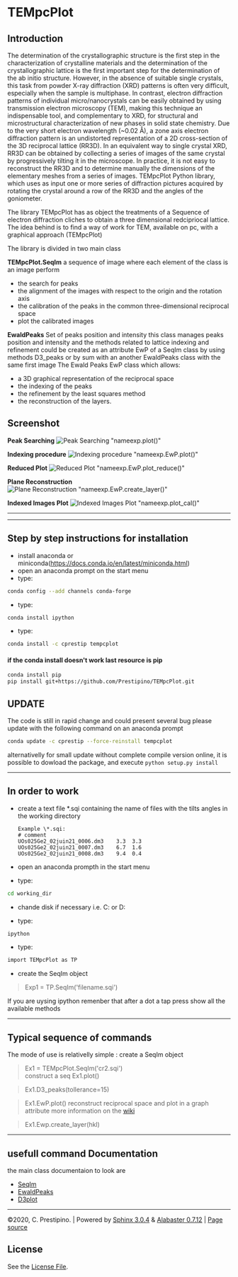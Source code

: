 # TEMpcPlot

## Introduction
The determination of the crystallographic structure is the first step in the characterization of crystalline materials and the determination of the crystallographic lattice is the first important step for the determination of the ab initio structure. However, in the absence of suitable single crystals, this task from powder X-ray diffraction (XRD) patterns is often very difficult, especially when the sample is multiphase. In contrast, electron diffraction patterns of individual micro/nanocrystals can be easily obtained by using transmission electron microscopy (TEM), making this technique an indispensable tool, and complementary to XRD, for structural and microstructural characterization of new phases in solid state chemistry.
Due to the very short electron wavelength (~0.02 Å), a zone axis electron diffraction pattern is an undistorted representation of a 2D cross-section of the 3D reciprocal lattice (RR3D). In an equivalent way to single crystal XRD, RR3D can be obtained by collecting a series of images of the same crystal by progressively tilting it in the microscope. In practice, it is not easy to reconstruct the RR3D and to determine manually the dimensions of the elementary meshes from a series of images. TEMpcPlot Python library, which uses as input one or more series of diffraction pictures acquired by rotating the crystal around a row of the RR3D and the angles of the goniometer. 
 
The library TEMpcPlot has as object the treatments of a Sequence of electron diffraction cliches to obtain a three dimensional redcipriocal lattice. The idea behind is to find a way of work for TEM, available on pc, with a graphical approach (TEMpcPlot)

The library is divided in two main class

**TEMpcPlot.SeqIm**
a sequence of image where each element of the class is an image perform 
- the search for peaks
- the alignment of the images with respect to the origin and the rotation axis
- the calibration of the peaks in the common three-dimensional reciprocal space
- plot the calibrated images

**EwaldPeaks**
Set of peaks position and intensity
this class manages peaks position and intensity and the methods related to lattice indexing and refinement
could be created as an attribute EwP of a SeqIm class by using methods D3_peaks
or by sum with an another EwaldPeaks class with the same first image
The Ewald Peaks EwP class which allows:
- a 3D graphical representation of the reciprocal space
- the indexing of the peaks
- the refinement by the least squares method 
- the reconstruction of the layers. 

## Screenshot
**Peak Searching**
![Peak Searching "nameexp.plot()"](/assets/Figure1.jpg)

**Indexing procedure**
![Indexing procedure "nameexp.EwP.plot()"](/assets/Figure2.jpg)

**Reduced Plot**
![Reduced Plot "nameexp.EwP.plot_reduce()"](/assets/Figure3.jpg)

**Plane Reconstruction**
![Plane Reconstruction "nameexp.EwP.create_layer()"](/assets/Figure4.jpg)

**Indexed Images Plot**
![Indexed Images Plot "nameexp.plot_cal()"](/assets/Figure5.jpg)


* * *

* * *

## Step by step instructions for installation
- install anaconda or miniconda(https://docs.conda.io/en/latest/miniconda.html)
- open an anaconda prompt on the start menu
- type:
```bash
conda config --add channels conda-forge
```
- type: 
```bash
conda install ipython
```
- type:
```bash
conda install -c cprestip tempcplot
```

#### if the conda install doesn't work last resource is pip
```bash
conda install pip
pip install git+https://github.com/Prestipino/TEMpcPlot.git
```


## UPDATE
The code is still in rapid change and could present several bug
please update with the following command on an anaconda prompt  
```bash
conda update -c cprestip --force-reinstall tempcplot
```
 alternativelly for small update without complete compile version online, it is possible to dowload the package, and execute
 ```python setup.py install```

* * *
## In order to work
- create a text file  \*.sqi containing the name of files with the tilts angles in the working directory

      Example \*.sqi:
      # comment 
      UOs025Ge2_02juin21_0006.dm3    3.3  3.3
      UOs025Ge2_02juin21_0007.dm3    6.7  1.6
      UOs025Ge2_02juin21_0008.dm3    9.4  0.4

- open an anaconda prompth in the start menu
- type:
```bash
cd working_dir
```

- chande disk if necessary i.e. C: or D:

- type:
```bash
ipython
```

- type:
```bash
import TEMpcPlot as TP 
```

- create the SeqIm object
> Exp1 = TP.SeqIm('filename.sqi')

If you are uysing ipython remenber that after a dot a tap press show all the available methods
* * *


## Typical sequence of commands
The mode of use is relativelly simple :
create a SeqIm object

> Ex1 = TEMpcPlot.SeqIm('cr2.sqi') \
construct a seq
> Ex1.plot()

> Ex1.D3_peaks(tollerance=15)

> Ex1.EwP.plot()
reconstruct reciprocal space and plot in a graph attribute
more information on the [wiki](https://github.com/Prestipino/TEMpcPlot/wiki/EwaldPeaks)


> Ex1.Ewp.create_layer(hkl)



* * *
## usefull command Documentation
the main class documentaion to look are 
*  [SeqIm](https://github.com/Prestipino/TEMpcPlot/wiki/SeqIm)
*  [EwaldPeaks](https://github.com/Prestipino/TEMpcPlot/wiki/EwaldPeaks)
*  [D3plot](https://github.com/Prestipino/TEMpcPlot/wiki/D3plot)

* * * ****************************


©2020, C. Prestipino. | Powered by [Sphinx 3.0.4](http://sphinx-doc.org/) & [Alabaster 0.7.12](https://github.com/bitprophet/alabaster) | [Page source](_sources/index.rst.txt)
   

## License

See the [License File](./LICENSE.md).

